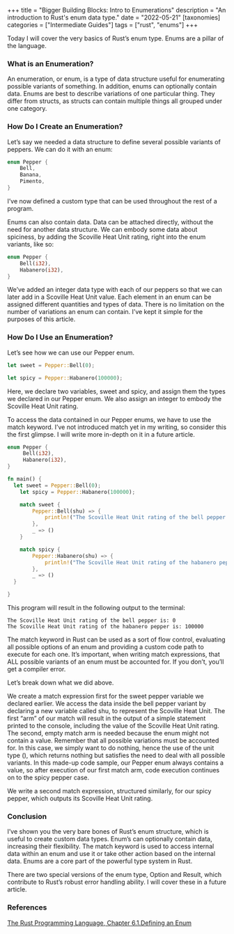 +++
title = "Bigger Building Blocks: Intro to Enumerations"
description = "An introduction to Rust's enum data type."
date = "2022-05-21"
[taxonomies]
categories = ["Intermediate Guides"]
tags = ["rust", "enums"]
+++

Today I will cover the very basics of Rust’s enum type. Enums are a pillar of the language.

### What is an Enumeration?

An enumeration, or enum, is a type of data structure useful for enumerating possible variants of something. In addition, enums can optionally contain data. Enums are best to describe variations of one particular thing. They differ from structs, as structs can contain multiple things all grouped under one category.

### How Do I Create an Enumeration?

Let’s say we needed a data structure to define several possible variants of peppers. We can do it with an enum:

```rust
enum Pepper {
	Bell,
	Banana,
	Pimento,
}
```

I’ve now defined a custom type that can be used throughout the rest of a program.

Enums can also contain data. Data can be attached directly, without the need for another data structure. We can embody some data about spiciness, by adding the Scoville Heat Unit rating, right into the enum variants, like so:

```rust
enum Pepper {
	Bell(i32),
	Habanero(i32),
}
```

We’ve added an integer data type with each of our peppers so that we can later add in a Scoville Heat Unit value. Each element in an enum can be assigned different quantities and types of data. There is no limitation on the number of variations an enum can contain. I’ve kept it simple for the purposes of this article.

### How Do I Use an Enumeration?

Let’s see how we can use our Pepper enum.

```rust
let sweet = Pepper::Bell(0);

let spicy = Pepper::Habanero(100000);
```

Here, we declare two variables, sweet and spicy, and assign them the types we declared in our Pepper enum. We also assign an integer to embody the Scoville Heat Unit rating.

To access the data contained in our Pepper enums, we have to use the match keyword. I’ve not introduced match yet in my writing, so consider this the first glimpse. I will write more in-depth on it in a future article.

```rust
enum Pepper {
     Bell(i32),
     Habanero(i32),
}

fn main() {
  let sweet = Pepper::Bell(0);
	let spicy = Pepper::Habanero(100000);

	match sweet {
		Pepper::Bell(shu) => {
			println!("The Scoville Heat Unit rating of the bell pepper is: {}", shu);
		},
		_ => ()
	}

	match spicy {
		Pepper::Habanero(shu) => {
			println!("The Scoville Heat Unit rating of the habanero pepper is: {}", shu);
		},
		_ => ()
  }

}
```

This program will result in the following output to the terminal:

```
The Scoville Heat Unit rating of the bell pepper is: 0
The Scoville Heat Unit rating of the habanero pepper is: 100000
```

The match keyword in Rust can be used as a sort of flow control, evaluating all possible options of an enum and providing a custom code path to execute for each one. It’s important, when writing match expressions, that ALL possible variants of an enum must be accounted for. If you don’t, you’ll get a compiler error.

Let’s break down what we did above.

We create a match expression first for the sweet pepper variable we declared earlier. We access the data inside the bell pepper variant by declaring a new variable called shu, to represent the Scoville Heat Unit. The first “arm” of our match will result in the output of a simple statement printed to the console, including the value of the Scoville Heat Unit rating. The second, empty match arm is needed because the enum might not contain a value. Remember that all possible variations must be accounted for. In this case, we simply want to do nothing, hence the use of the unit type (), which returns nothing but satisfies the need to deal with all possible variants. In this made-up code sample, our Pepper enum always contains a value, so after execution of our first match arm, code execution continues on to the spicy pepper case.

We write a second match expression, structured similarly, for our spicy pepper, which outputs its Scoville Heat Unit rating.

### Conclusion

I’ve shown you the very bare bones of Rust’s enum structure, which is useful to create custom data types. Enum’s can optionally contain data, increasing their flexibility. The match keyword is used to access internal data within an enum and use it or take other action based on the internal data. Enums are a core part of the powerful type system in Rust.

There are two special versions of the enum type, Option and Result, which contribute to Rust’s robust error handling ability. I will cover these in a future article.

### References

[The Rust Programming Language, Chapter 6.1.Defining an Enum](https://doc.rust-lang.org/book/ch06-01-defining-an-enum.html)
